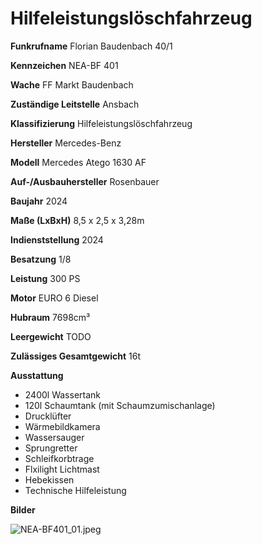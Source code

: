 # Hilfeleistungslöschfahrzeug

**Funkrufname**
Florian Baudenbach 40/1

**Kennzeichen**
NEA-BF 401

**Wache**
FF Markt Baudenbach

**Zuständige Leitstelle**
Ansbach

**Klassifizierung**
Hilfeleistungslöschfahrzeug

**Hersteller**
Mercedes-Benz

**Modell**
Mercedes Atego 1630 AF

**Auf-/Ausbauhersteller**
Rosenbauer

**Baujahr**
2024

**Maße (LxBxH)**
8,5 x 2,5 x 3,28m

**Indienststellung**
2024

**Besatzung**
1/8

**Leistung**
300 PS

**Motor**
EURO 6 Diesel

**Hubraum**
7698cm³

**Leergewicht**
TODO

**Zulässiges Gesamtgewicht**
16t

**Ausstattung**
- 2400l Wassertank
- 120l Schaumtank (mit Schaumzumischanlage)
- Drucklüfter
- Wärmebildkamera
- Wassersauger
- Sprungretter
- Schleifkorbtrage
- Flxilight Lichtmast
- Hebekissen
- Technische Hilfeleistung

**Bilder**

![NEA-BF401_01.jpeg](bilder/hlf/NEA-BF401_01.jpeg)
